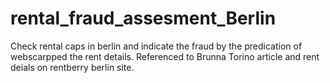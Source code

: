 # rental_fraud_assesment_Berlin
Check rental caps in berlin and indicate the fraud by the predication of webscarpped the rent details.
Referenced to Brunna Torino article and rent deials on rentberry berlin site. 
